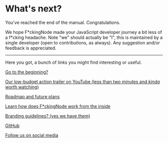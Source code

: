 # What's next?

You've reached the end of the manual. Congratulations.

We hope F\*ckingNode made your JavaScript developer journey a bit less of a f\*cking headache. Note "we" should actually be "I", this is maintained by a single developer (open to contributions, as always). Any suggestion and/or feedback is appreciated.

---

Here you got, a bunch of links you might find interesting or useful.

[Go to the beginning?](index.md)

[Our low-budget action trailer on YouTube (less than two minutes and _kinda_ worth watching)](https://youtube.com/watch?v=_lppvGYUXNk)

[Roadmap and future plans](../about/roadmap.md)

[Learn how does F*ckingNode work from the inside](../learn/index.md)

[Branding guidelines? (yes we have them)](../about/branding.md)

[GitHub](https://github.com/ZakaHaceCosas/FuckingNode)

[Follow us on social media](../about/social.md)
